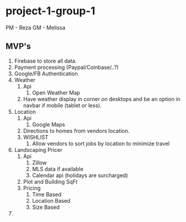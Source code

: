 # project-1-group-1
PM - Reza
GM - Melissa
## MVP's
1. Firebase to store all data.
1. Payment processing (Paypal/Coinbase/..?)
1. Google/FB Authentication
1. Weather
    1. Api
        1. Open Weather Map
    1. Have weather display in corner on desktops and be an option in navbar if mobile (tablet or less).
1. Location
    1. Api
        1. Google Maps
    1. Directions to homes from vendors location.
    1. WISHLIST 
        1. Allow vendors to sort jobs by location to minimize travel
1. Landscaping Pricer 
    1. Api
        1. Zillow
        1. MLS data if available
        1. Calendar api (holidays are surcharged)
    1. Plot and Building SqFt
    1. Pricing
        1. Time Based
        1. Location Based
        1. Size Based
1. 
